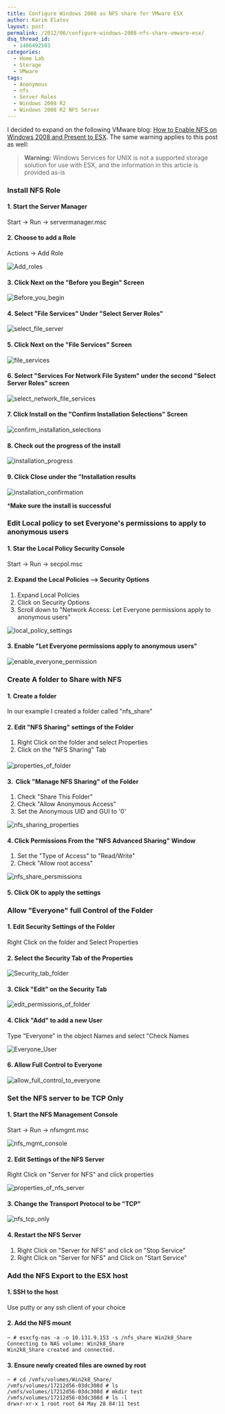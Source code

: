 ```yaml
---
title: Configure Windows 2008 as NFS share for VMware ESX
author: Karim Elatov
layout: post
permalink: /2012/06/configure-windows-2008-nfs-share-vmware-esx/
dsq_thread_id:
  - 1406492503
categories:
  - Home Lab
  - Storage
  - VMware
tags:
  - Anonymous
  - nfs
  - Server Roles
  - Windows 2008 R2
  - Windows 2008 R2 NFS Server
---
```

I decided to expand on the following VMware blog: [How to Enable NFS on Windows 2008 and Present to ESX](http://blogs.vmware.com/kb/2011/05/how-to-enable-nfs-on-windows-2008-and-present-to-esx.html). The same warning applies to this post as well:

> **Warning:** Windows Services for UNIX is not a supported storage solution for use with ESX, and the information in this article is provided as-is

### Install NFS Role

#### 1. Start the Server Manager

Start -> Run -> servermanager.msc

#### 2. Choose to add a Role

Actions -> Add Role

![Add_roles](https://googledrive.com/host/0BxotWZXnwSAGSS1qRE02eWVrU28/2012-05-Add_roles.png)

#### 3. Click Next on the "Before you Begin" Screen

![Before_you_begin](https://googledrive.com/host/0BxotWZXnwSAGSS1qRE02eWVrU28/2012-05-Before_you_begin.png)

#### 4. Select "File Services" Under "Select Server Roles"

![select_file_server](https://googledrive.com/host/0BxotWZXnwSAGSS1qRE02eWVrU28/2012-05-select_file_server.png)

#### 5. Click Next on the "File Services" Screen

![file_services](https://googledrive.com/host/0BxotWZXnwSAGSS1qRE02eWVrU28/2012-05-file_services.png)

#### 6. Select "Services For Network File System" under the second "Select Server Roles" screen

![select_network_file_services](https://googledrive.com/host/0BxotWZXnwSAGSS1qRE02eWVrU28/2012-05-select_network_file_services.png)

#### 7. Click Install on the "Confirm Installation Selections" Screen

![confirm_installation_selections](https://googledrive.com/host/0BxotWZXnwSAGSS1qRE02eWVrU28/2012-05-confirm_installation_selections.png)

#### 8. Check out the progress of the install

![installation_progress](https://googledrive.com/host/0BxotWZXnwSAGSS1qRE02eWVrU28/2012-05-installation_progress.png)

#### 9. Click Close under the "Installation results

![installation_confirmation](https://googledrive.com/host/0BxotWZXnwSAGSS1qRE02eWVrU28/2012-05-installation_confirmation.png)

***Make sure the install is successful**

### Edit Local policy to set Everyone's permissions to apply to anonymous users

#### 1. Star the Local Policy Security Console

Start -> Run -> secpol.msc

#### 2. Expand the Local Policies –> Security Options

1.  Expand Local Policies
2.  Click on Security Options
3.  Scroll down to "Network Access: Let Everyone permissions apply to anonymous users"

![local_policy_settings](https://googledrive.com/host/0BxotWZXnwSAGSS1qRE02eWVrU28/2012-05-local_policy_settings.jpg)

#### 3. Enable "Let Everyone permissions apply to anonymous users"

![enable_everyone_permission](https://googledrive.com/host/0BxotWZXnwSAGSS1qRE02eWVrU28/2012-05-enable_everyone_permission.jpg)

### Create A folder to Share with NFS

#### 1. Create a folder

In our example I created a folder called "nfs_share"

#### 2. Edit "NFS Sharing" settings of the Folder

1.  Right Click on the folder and select Properties
2.  Click on the "NFS Sharing" Tab

####

![properties_of_folder](https://googledrive.com/host/0BxotWZXnwSAGSS1qRE02eWVrU28/2012-05-properties_of_folder.jpg)

#### 3.  Click "Manage NFS Sharing" of the Folder

1.  Check "Share This Folder"
2.  Check "Allow Anonymous Access"
3.  Set the Anonymous UID and GUI to '0'


![nfs_sharing_properties](https://googledrive.com/host/0BxotWZXnwSAGSS1qRE02eWVrU28/2012-05-nfs_sharing_properties.jpg)

#### 4. Click Permissions From the "NFS Advanced Sharing" Window

1.  Set the "Type of Access" to "Read/Write"
2.  Check "Allow root access"


![nfs_share_persmissions](https://googledrive.com/host/0BxotWZXnwSAGSS1qRE02eWVrU28/2012-05-nfs_share_persmissions.jpg)

#### 5. Click OK to apply the settings

### Allow "Everyone" full Control of the Folder

#### 1. Edit Security Settings of the Folder

Right Click on the folder and Select Properties

#### 2. Select the Security Tab of the Properties

![Security_tab_folder](https://googledrive.com/host/0BxotWZXnwSAGSS1qRE02eWVrU28/2012-05-Security_tab_folder.jpg)

#### 3. Click "Edit" on the Security Tab

![edit_permissions_of_folder](https://googledrive.com/host/0BxotWZXnwSAGSS1qRE02eWVrU28/2012-05-edit_permissions_of_folder.jpg)

#### 4. Click "Add" to add a new User

Type "Everyone" in the object Names and select "Check Names

![Everyone_User](https://googledrive.com/host/0BxotWZXnwSAGSS1qRE02eWVrU28/2012-05-Everyone_User.jpg)

#### 6. Allow Full Control to Everyone

![allow_full_control_to_everyone](https://googledrive.com/host/0BxotWZXnwSAGSS1qRE02eWVrU28/2012-05-allow_full_control_to_everyone.jpg)

### Set the NFS server to be TCP Only

#### 1. Start the NFS Management Console

Start -> Run -> nfsmgmt.msc

![nfs_mgmt_console](https://googledrive.com/host/0BxotWZXnwSAGSS1qRE02eWVrU28/2012-05-nfs_mgmt_console.jpg)

#### 2. Edit Settings of the NFS Server

Right Click on "Server for NFS" and click properties

![properties_of_nfs_server](https://googledrive.com/host/0BxotWZXnwSAGSS1qRE02eWVrU28/2012-05-properties_of_nfs_server.png)

#### 3. Change the Transport Protocol to be "TCP"

![nfs_tcp_only](https://googledrive.com/host/0BxotWZXnwSAGSS1qRE02eWVrU28/2012-05-nfs_tcp_only.jpg)

#### 4. Restart the NFS Server

1.  Right Click on "Server for NFS" and click on "Stop Service"
2.  Right Click on "Server for NFS" and Click on "Start Service"

### Add the NFS Export to the ESX host

#### 1. SSH to the host

Use putty or any ssh client of your choice

#### 2. Add the NFS mount


	~ # esxcfg-nas -a -o 10.131.9.153 -s /nfs_share Win2k8_Share
	Connecting to NAS volume: Win2k8_Share
	Win2k8_Share created and connected.


#### 3. Ensure newly created files are owned by root


	~ # cd /vmfs/volumes/Win2k8_Share/
	/vmfs/volumes/17212d56-03dc308d # ls
	/vmfs/volumes/17212d56-03dc308d # mkdir test
	/vmfs/volumes/17212d56-03dc308d # ls -l
	drwxr-xr-x 1 root root 64 May 28 04:11 test


